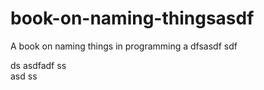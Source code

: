   # book-on-naming-thingsasdf  
A book on naming things in programming
a 
dfsasdf  sdf 

 ds 
asdfadf
ss  
asd
   ss
